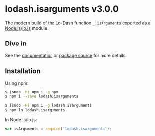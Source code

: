 # lodash.isarguments v3.0.0

The [modern build](https://github.com/lodash/lodash/wiki/Build-Differences) of the [Lo-Dash](https://lodash.com/) function `_.isArguments` exported as a [Node.js](http://nodejs.org/)/[io.js](https://iojs.org/) module.

## Dive in

See the [documentation](https://lodash.com/docs#isArguments) or [package source](https://github.com/lodash/lodash/blob/3.0.0-npm-packages/lodash.isarguments/index.js) for more details.

## Installation

Using npm:

```bash
$ {sudo -H} npm i -g npm
$ npm i --save lodash.isarguments

$ {sudo -H} npm i -g lodash.isarguments
$ npm ln lodash.isarguments
```

In Node.js/io.js:

```js
var isArguments = require('lodash.isarguments');
```
